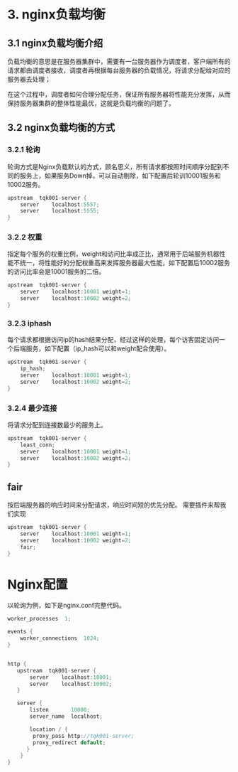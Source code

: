 # 3. nginx负载均衡

## 3.1 nginx负载均衡介绍

负载均衡的意思是在服务器集群中，需要有一台服务器作为调度者，客户端所有的请求都由调度者接收，调度者再根据每台服务器的负载情况，将请求分配给对应的服务器去处理；

在这个过程中，调度者如何合理分配任务，保证所有服务器将性能充分发挥，从而保持服务器集群的整体性能最优，这就是负载均衡的问题了。

## 3.2 nginx负载均衡的方式 

### 3.2.1 轮询      

轮询方式是Nginx负载默认的方式，顾名思义，所有请求都按照时间顺序分配到不同的服务上，如果服务Down掉，可以自动剔除，如下配置后轮训10001服务和10002服务。

```cpp
upstream  tqk001-server {
    server    localhost:5557;
    server    localhost:5555;
}
```

### 3.2.2 权重

指定每个服务的权重比例，weight和访问比率成正比，通常用于后端服务机器性能不统一，将性能好的分配权重高来发挥服务器最大性能，如下配置后10002服务的访问比率会是10001服务的二倍。



```cpp
upstream  tqk001-server {
    server    localhost:10001 weight=1;
    server    localhost:10002 weight=2;
}
```

### 3.2.3 iphash

每个请求都根据访问ip的hash结果分配，经过这样的处理，每个访客固定访问一个后端服务，如下配置（ip_hash可以和weight配合使用）。

```cpp
upstream  tqk001-server {
    ip_hash; 
    server    localhost:10001 weight=1;
    server    localhost:10002 weight=2;
}
```

### 3.2.4 最少连接

将请求分配到连接数最少的服务上。

```cpp
upstream  tqk001-server {
    least_conn;
    server    localhost:10001 weight=1;
    server    localhost:10002 weight=2;
}
```

## fair

按后端服务器的响应时间来分配请求，响应时间短的优先分配。 需要插件来帮我们实现  



```cpp
upstream  tqk001-server {
    server    localhost:10001 weight=1;
    server    localhost:10002 weight=2;
    fair;  
}
```

# Nginx配置

以轮询为例，如下是nginx.conf完整代码。

```cpp
worker_processes  1;

events {
    worker_connections  1024;
}


http {
   upstream  tqk001-server {
       server    localhost:10001;
       server    localhost:10002;
   }

   server {
       listen       10000;
       server_name  localhost;

       location / {
        proxy_pass http://tqk001-server;
        proxy_redirect default;
      }
    }
}
```

